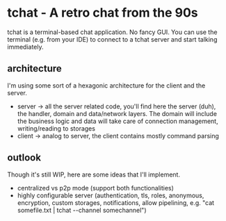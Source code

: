 # tchat - A retro chat from the 90s
tchat is a terminal-based chat application.
No fancy GUI. You can use the terminal (e.g. from your IDE) to connect to a tchat server and start talking immediately.

## architecture
I'm using some sort of a hexagonic architecture for the client and the server.
* server -> all the server related  code, you'll find here the server (duh), the handler, domain and data/network layers. The domain will include the business logic and data will take care of connection management, writing/reading to storages
* client -> analog to server, the client contains mostly command parsing

## outlook
Though it's still WIP, here are some ideas that I'll implement.
* centralized vs p2p mode (support both functionalities)
* highly configurable server (authentication, tls, roles, anonymous, encryption, custom storages, notifications, allow pipelining, e.g. "cat somefile.txt | tchat --channel somechannel")
  
